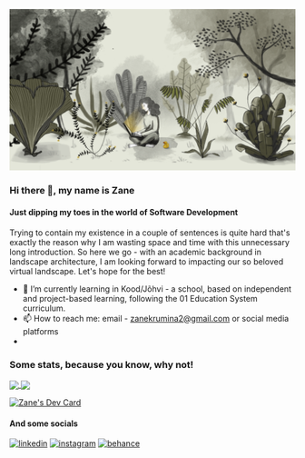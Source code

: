 ![Just dipping my toes in the world of Software Development](https://github.com/CitaZane/CitaZane/blob/main/cover_img.png)
### Hi there 👋, my name is Zane
#### Just dipping my toes in the world of Software Development

Trying to contain my existence in a couple of sentences is quite hard that's exactly the reason why I am wasting space and time with this unnecessary long introduction. So here we go - with an academic background in landscape architecture, I am looking forward to impacting our so beloved virtual landscape. Let's hope for the best!

- 🌱 I’m currently learning in Kood/Jõhvi - a school, based on independent and project-based learning, following the 01 Education System curriculum. 
- 📫 How to reach me: email - zanekrumina2@gmail.com or social media platforms 
- 
### Some stats, because you know, why not!

<a href="https://github.com/anuraghazra/github-readme-stats">
  <img align="center" src="https://github-readme-stats.vercel.app/api?username=CitaZane&show_icons=true&theme=dark&icon_color=7e8343&border_color=d4d6ca" />
</a>
<a href="https://github.com/anuraghazra/github-readme-stats">
  <img align="center" src="https://github-readme-stats.vercel.app/api/top-langs/?username=CitaZane&theme=dark&layout=compact&card_width=445&border_color=d4d6ca" />
</a>

<a href="https://app.daily.dev/DailyDevTips"><img src="https://github.com/CitaZane/CitaZane/devcard.svg" width="400" alt="Zane's Dev Card"/></a>

#### And some socials
[<img src='https://cdn.jsdelivr.net/npm/simple-icons@3.0.1/icons/linkedin.svg' alt='linkedin' height='40'>](https://www.linkedin.com/in/zane-krumina/)  [<img src='https://cdn.jsdelivr.net/npm/simple-icons@3.0.1/icons/instagram.svg' alt='instagram' height='40'>](https://www.instagram.com/cita_zane/)  [<img src='https://cdn.jsdelivr.net/npm/simple-icons@3.0.1/icons/behance.svg' alt='behance' height='40'>](https://www.behance.net/zanekrmia)  
